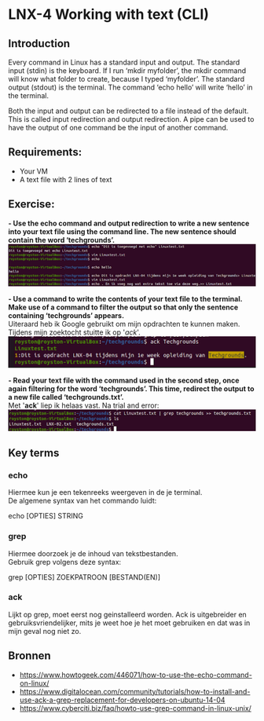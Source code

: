 # LNX-4 Working with text (CLI)

## Introduction
Every command in Linux has a standard input and output.
The standard input (stdin) is the keyboard. If I run ‘mkdir myfolder’, the mkdir command will know what folder to create, because I typed ‘myfolder’.
The standard output (stdout) is the terminal. The command ‘echo hello’ will write ‘hello’ in the terminal.

Both the input and output can be redirected to a file instead of the default. This is called input redirection and output redirection. 
A pipe can be used to have the output of one command be the input of another command.

## Requirements:
- Your VM
- A text file with 2 lines of text

## Exercise:

**- Use the echo command and output redirection to write a new sentence into your text file using the command line. The new sentence should contain the word ‘techgrounds’.**  
![Kijk](https://github.com/Electroybot/cloud-6-repo-Electroybot/blob/main/00_includes/Week%201/LNX-04/01.png?raw=true)

**- Use a command to write the contents of your text file to the terminal. Make use of a command to filter the output so that only the sentence containing ‘techgrounds’ appears.**  
Uiteraard heb ik Google gebruikt om mijn opdrachten te kunnen maken. Tijdens mijn zoektocht stuitte ik op '*ack*'.
![Kijk](https://github.com/Electroybot/cloud-6-repo-Electroybot/blob/main/00_includes/Week%201/LNX-04/02.png?raw=true)

**- Read your text file with the command used in the second step, once again filtering for the word ‘techgrounds’. This time, redirect the output to a new file called ‘techgrounds.txt’.**  
Met '**ack**' liep ik helaas vast. Na trial and error:  
![Kijk](https://github.com/Electroybot/cloud-6-repo-Electroybot/blob/main/00_includes/Week%201/LNX-04/03.png?raw=true)  


## Key terms

### echo  
Hiermee kun je een tekenreeks weergeven in de je terminal.  
De algemene syntax van het commando luidt:  

echo [OPTIES] STRING  

### grep  
Hiermee doorzoek je de inhoud van tekstbestanden.  
Gebruik grep volgens deze syntax:  

grep [OPTIES] ZOEKPATROON [BESTAND(EN)]  

### ack  
Lijkt op grep, moet eerst nog geinstalleerd worden. Ack is uitgebreider en gebruiksvriendelijker, mits je weet hoe je het moet gebruiken en dat was in mijn geval nog niet zo.  


## Bronnen  

- https://www.howtogeek.com/446071/how-to-use-the-echo-command-on-linux/  
- https://www.digitalocean.com/community/tutorials/how-to-install-and-use-ack-a-grep-replacement-for-developers-on-ubuntu-14-04  
- https://www.cyberciti.biz/faq/howto-use-grep-command-in-linux-unix/  

